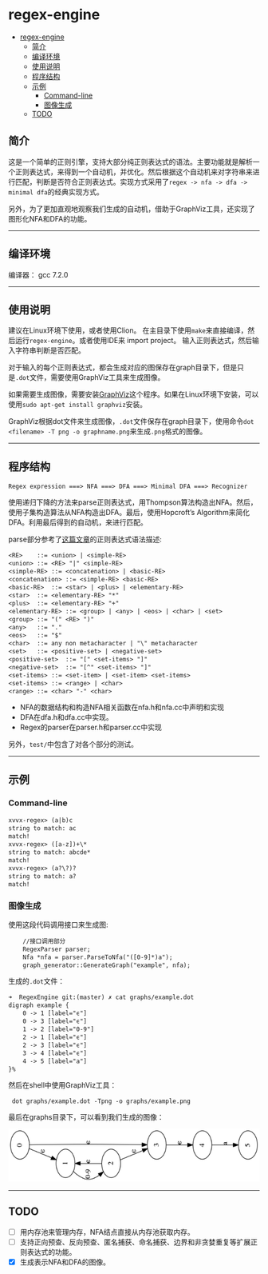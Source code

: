 # regex-engine
<!-- TOC -->

- [regex-engine](#regex-engine)
    - [简介](#简介)
    - [编译环境](#编译环境)
    - [使用说明](#使用说明)
    - [程序结构](#程序结构)
    - [示例](#示例)
        - [Command-line](#command-line)
        - [图像生成](#图像生成)
    - [TODO](#todo)

<!-- /TOC -->

## 简介
这是一个简单的正则引擎，支持大部分纯正则表达式的语法。主要功能就是解析一个正则表达式，来得到一个自动机，并优化。然后根据这个自动机来对字符串来进行匹配，判断是否符合正则表达式。实现方式采用了`regex -> nfa -> dfa -> minimal dfa`的经典实现方式。

另外，为了更加直观地观察我们生成的自动机，借助于GraphViz工具，还实现了图形化NFA和DFA的功能。



---
## 编译环境

编译器： gcc 7.2.0

---

## 使用说明
建议在Linux环境下使用，或者使用Clion。
在主目录下使用`make`来直接编译，然后运行`regex-engine`。或者使用IDE来 import project。 输入正则表达式，然后输入字符串判断是否匹配。

对于输入的每个正则表达式，都会生成对应的图保存在graph目录下，但是只是`.dot`文件，需要使用GraphViz工具来生成图像。

如果需要生成图像，需要安装[GraphViz](https://www.graphviz.org/)这个程序。如果在Linux环境下安装，可以使用`sudo apt-get install graphviz`安装。

GraphViz根据dot文件来生成图像，`.dot`文件保存在graph目录下，使用命令`dot <filename> -T png -o graphname.png`来生成`.png`格式的图像。

--- 

## 程序结构
```
Regex expression ===> NFA ===> DFA ===> Minimal DFA ===> Recognizer
```

使用递归下降的方法来parse正则表达式，用Thompson算法构造出NFA。然后，使用子集构造算法从NFA构造出DFA。最后，使用Hopcroft’s Algorithm来简化DFA。利用最后得到的自动机，来进行匹配。

parse部分参考了[这篇文章](http://www.cs.sfu.ca/~cameron/Teaching/384/99-3/regexp-plg.html)的正则表达式语法描述:
```
<RE>	::=	<union> | <simple-RE>
<union>	::=	<RE> "|" <simple-RE>
<simple-RE>	::=	<concatenation> | <basic-RE>
<concatenation>	::=	<simple-RE> <basic-RE>
<basic-RE>	::=	<star> | <plus> | <elementary-RE>
<star>	::=	<elementary-RE> "*"
<plus>	::=	<elementary-RE> "+"
<elementary-RE>	::=	<group> | <any> | <eos> | <char> | <set>
<group>	::=	"(" <RE> ")"
<any>	::=	"."
<eos>	::=	"$"
<char>	::=	any non metacharacter | "\" metacharacter
<set>	::=	<positive-set> | <negative-set>
<positive-set>	::=	"[" <set-items> "]"
<negative-set>	::=	"[^" <set-items> "]"
<set-items>	::=	<set-item> | <set-item> <set-items>
<set-items>	::=	<range> | <char>
<range>	::=	<char> "-" <char>
```

- NFA的数据结构和构造NFA相关函数在nfa.h和nfa.cc中声明和实现
- DFA在dfa.h和dfa.cc中实现。
- Regex的parser在parser.h和parser.cc中实现

另外，`test/`中包含了对各个部分的测试。

---

## 示例
### Command-line
```
xvvx-regex> (a|b)c
string to match: ac
match!
xvvx-regex> ([a-z])+\*
string to match: abcde*
match!
xvvx-regex> (a?\?)?
string to match: a?
match!
```

### 图像生成
使用这段代码调用接口来生成图:
```
    //接口调用部分
    RegexParser parser;
    Nfa *nfa = parser.ParseToNfa("([0-9]*)a");
    graph_generator::GenerateGraph("example", nfa);
```
生成的`.dot`文件：
```
➜  RegexEngine git:(master) ✗ cat graphs/example.dot 
digraph example {
	0 -> 1 [label="ϵ"]
	0 -> 3 [label="ϵ"]
	1 -> 2 [label="0-9"]
	2 -> 1 [label="ϵ"]
	2 -> 3 [label="ϵ"]
	3 -> 4 [label="ϵ"]
	4 -> 5 [label="a"]
}%     
```
然后在shell中使用GraphViz工具：
```
 dot graphs/example.dot -Tpng -o graphs/example.png
```

最后在graphs目录下，可以看到我们生成的图像：

![example.png](graphs/example.png)

---

## TODO
- [ ] 用内存池来管理内存，NFA结点直接从内存池获取内存。
- [ ] 支持正向预查、反向预查、匿名捕获、命名捕获、边界和非贪婪重复等扩展正则表达式的功能。
- [x] 生成表示NFA和DFA的图像。